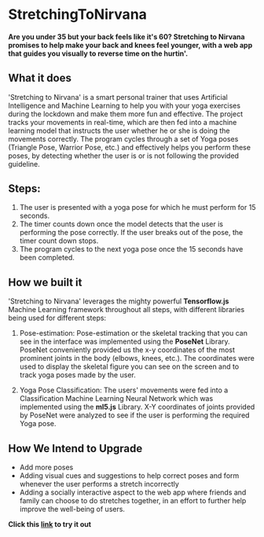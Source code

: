 # StretchingToNirvana

#### Are you under 35 but your back feels like it's 60? Stretching to Nirvana promises to help make your back and knees feel younger, with a web app that guides you visually to reverse time on the hurtin'.

## What it does
'Stretching to Nirvana' is a smart personal trainer that uses Artificial Intelligence and Machine Learning to help you with your yoga exercises during the lockdown and make them more fun and effective. The project tracks your movements in real-time, which are then fed into a machine learning model that instructs the user whether he or she is doing the movements correctly. The program cycles through a set of Yoga poses (Triangle Pose, Warrior Pose, etc.) and effectively helps you perform these poses, by detecting whether the user is or is not following the provided guideline.

## Steps:
1. The user is presented with a yoga pose for which he must perform for 15 seconds.
2. The timer counts down once the model detects that the user is performing the pose correctly. If the user breaks out of the pose, the timer count down stops.
3. The program cycles to the next yoga pose once the 15 seconds have been completed.

## How we built it
'Stretching to Nirvana' leverages the mighty powerful **Tensorflow.js** Machine Learning framework throughout all steps, with different libraries being used for different steps:

1. Pose-estimation: Pose-estimation or the skeletal tracking that you can see in the interface was implemented using the **PoseNet** Library. PoseNet conveniently provided us the x-y coordinates of the most prominent joints in the body (elbows, knees, etc.). The coordinates were used to display the skeletal figure you can see on the screen and to track yoga poses made by the user.

2. Yoga Pose Classification: The users' movements were fed into a Classification Machine Learning Neural Network which was implemented using the **ml5.js** Library. X-Y coordinates of joints provided by PoseNet were analyzed to see if the user is performing the required Yoga pose.

## How We Intend to Upgrade
- Add more poses
- Adding visual cues and suggestions to help correct poses and form whenever the user performs a stretch incorrectly
- Adding a socially interactive aspect to the web app where friends and family can choose to do stretches together, in an effort to further help improve the well-being of users.

**Click this [link](https://editor.p5js.org/ahmadobeidallah/full/m6-bbXvra) to try it out**


